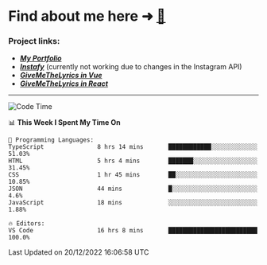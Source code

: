 # Find about me here ➜ [🧑](https://pauabella.dev)

### Project links:
- ***[My Portfolio](https://pauabella.dev)***
- ***[Instafy](https://instafy.me)*** (currently not working due to changes in the Instagram API)
- ***[GiveMeTheLyrics in Vue](https://lyrics.pauabella.dev)***
- ***[GiveMeTheLyrics in React](https://pauabella.dev/GiveMeTheLyrics)***

---
<!--START_SECTION:waka-->
![Code Time](http://img.shields.io/badge/Code%20Time-1%2C746%20hrs%2030%20mins-blue)

📊 **This Week I Spent My Time On** 

```text
💬 Programming Languages: 
TypeScript               8 hrs 14 mins       ████████████░░░░░░░░░░░░░   51.03% 
HTML                     5 hrs 4 mins        ███████░░░░░░░░░░░░░░░░░░   31.45% 
CSS                      1 hr 45 mins        ██░░░░░░░░░░░░░░░░░░░░░░░   10.85% 
JSON                     44 mins             █░░░░░░░░░░░░░░░░░░░░░░░░   4.6% 
JavaScript               18 mins             ░░░░░░░░░░░░░░░░░░░░░░░░░   1.88%

🔥 Editors: 
VS Code                  16 hrs 8 mins       █████████████████████████   100.0%

```


 Last Updated on 20/12/2022 16:06:58 UTC
<!--END_SECTION:waka-->
